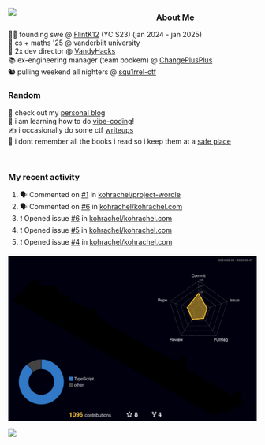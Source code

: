 <!-- 
Hey what are you doing here? 
I admire your curiosity tho
Shoot me an email (zinean00 at gmail dot com)
Let's connect! 
-->

<p float="left">
  <img src='https://imgur.com/nGM66Ev.png' width='300' align="left">
  <p>
    
  <h3>About Me</h3>
  👨‍💻 founding swe @ <a href="https://www.flintk12.com">FlintK12</a> (YC S23) (jan 2024 - jan 2025) <br>
  🏫 cs + maths '25 @ vanderbilt university <br>
  🌊 2x dev director @ <a href="https://github.com/vandyhacks">VandyHacks</a> <br>
  📚 ex-engineering manager (team bookem) @ <a href="https://github.com/changeplusplusvandy">ChangePlusPlus<a> <br>
  🐿 pulling weekend all nighters @ <a href="https://github.com/squ1rrel-ctf">squ1rrel-ctf</a> <br>
  
  <h3>Random</h3>
  📝 check out my <a href="https://zineanteoh.com">personal blog</a> <br>
  📱 i am learning how to do <a href="https://github.com/zineanteoh/vibe-coding">vibe-coding</a>!<br>
  ✍️ i occasionally do some ctf <a href="https://squ1rrel.dev/author/zineanteoh">writeups</a> <br>
  📖 i dont remember all the books i read so i keep them at a <a href="https://www.goodreads.com/user/show/80901669-zi">safe place</a>
  </p>
  
</p>

<br>
<!-- <i>generated by <a href="https://labs.openai.com/s/0hW1r6PFYo3Zh0a7UoxK2AMp" target="_blank">dall-e 2</a></i> -->

<h3>My recent activity</h3>

<!--START_SECTION:activity-->
1. 🗣 Commented on [#1](https://github.com/kohrachel/project-wordle/pull/1#issuecomment-3134477647) in [kohrachel/project-wordle](https://github.com/kohrachel/project-wordle)
2. 🗣 Commented on [#6](https://github.com/kohrachel/kohrachel.com/issues/6#issuecomment-3064477025) in [kohrachel/kohrachel.com](https://github.com/kohrachel/kohrachel.com)
3. ❗ Opened issue [#6](https://github.com/kohrachel/kohrachel.com/issues/6) in [kohrachel/kohrachel.com](https://github.com/kohrachel/kohrachel.com)
4. ❗ Opened issue [#5](https://github.com/kohrachel/kohrachel.com/issues/5) in [kohrachel/kohrachel.com](https://github.com/kohrachel/kohrachel.com)
5. ❗ Opened issue [#4](https://github.com/kohrachel/kohrachel.com/issues/4) in [kohrachel/kohrachel.com](https://github.com/kohrachel/kohrachel.com)
<!--END_SECTION:activity-->

![](./profile-3d-contrib/profile-night-rainbow.svg)

![](https://hit.yhype.me/github/profile?user_id=58854510)
